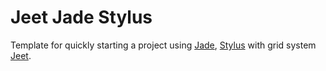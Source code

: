# Jeet Jade Stylus

Template for quickly starting a project using [Jade](http://jade-lang.com/), [Stylus](https://learnboost.github.io/stylus/) with grid system [Jeet](http://jeet.gs).